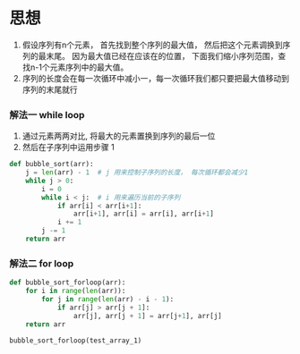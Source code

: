 
# 思想
1. 假设序列有n个元素， 首先找到整个序列的最大值， 然后把这个元素调换到序列的最末尾。 因为最大值已经在应该在的位置， 下面我们缩小序列范围，查找n-1个元素序列中的最大值。 
2. 序列的长度会在每一次循环中减小一，每一次循环我们都只要把最大值移动到序列的末尾就行
### 解法一 while loop
1. 通过元素两两对比, 将最大的元素置换到序列的最后一位
2. 然后在子序列中运用步骤 1

```python
def bubble_sort(arr):
    j = len(arr) - 1  # j 用来控制子序列的长度， 每次循环都会减少1
    while j > 0:
        i = 0
        while i < j:  # i 用来遍历当前的子序列
            if arr[i] < arr[i+1]:
                arr[i+1], arr[i] = arr[i], arr[i+1]
            i += 1
        j -= 1
    return arr
```

### 解法二 for loop

```python
def bubble_sort_forloop(arr):
    for i in range(len(arr)):
        for j in range(len(arr) - i - 1):
            if arr[j] > arr[j + 1]:
                arr[j], arr[j + 1] = arr[j+1], arr[j]
    return arr

bubble_sort_forloop(test_array_1)
```

